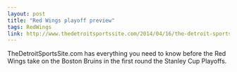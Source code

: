 ```yaml
---
layout: post
title: "Red Wings playoff preview"
tags: RedWings
link: http://www.thedetroitsportssite.com/2014/04/16/the-detroit-sports-show-detroit-red-wings-nhl-playoffs-preview/42736
---
```


TheDetroitSportsSite.com has everything you need to know before the Red Wings take on the Boston Bruins in the first round the Stanley Cup Playoffs.
